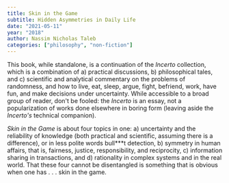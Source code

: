 ```yaml
---
title: Skin in the Game
subtitle: Hidden Asymmetries in Daily Life
date: "2021-05-11"
year: "2018"
author: Nassim Nicholas Taleb
categories: ["philosophy", "non-fiction"]
---
```


This book, while standalone, is a continuation of the *Incerto* collection, which is a combination of a) practical discussions, b) philosophical tales, and c) scientific and analytical commentary on the problems of randomness, and how to live, eat, sleep, argue, fight, befriend, work, have fun, and make decisions under uncertainty. While accessible to a broad group of reader, don't be fooled: the *Incerto* is an essay, not a popularization of works done elsewhere in boring form (leaving aside the *Incerto's* technical companion). 

*Skin in the Game* is about four topics in one: a) uncertainty and the reliability of knowledge (both practical and scientific, assuming there is a difference), or in less polite words bull***t detection, b) symmetry in human affairs, that is, fairness, justice, responsibility, and reciprocity, c) information sharing in transactions, and d) rationality in complex systems and in the real world. That these four cannot be disentangled is something that is obvious when one has . . . skin in the game.